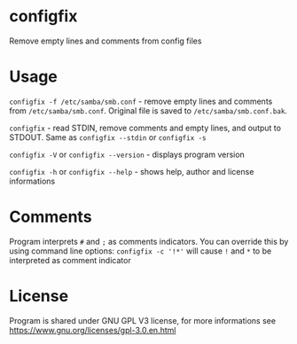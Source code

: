 # configfix
Remove empty lines and comments from config files
# Usage
`configfix -f /etc/samba/smb.conf` - remove empty lines and comments from `/etc/samba/smb.conf`. Original file is saved to `/etc/samba/smb.conf.bak`.

`configfix` - read STDIN, remove comments and empty lines, and output to STDOUT. Same as `configfix --stdin` or `configfix -s`

`configfix -V` or `configfix --version` - displays program version

`configfix -h` or `configfix --help` - shows help, author and license informations

# Comments
Program interprets `#` and `;` as comments indicators. You can override this by using command line options:
`configfix -c '!*'` will cause `!` and `*` to be interpreted as comment indicator

# License
Program is shared under GNU GPL V3 license, for more informations see https://www.gnu.org/licenses/gpl-3.0.en.html
